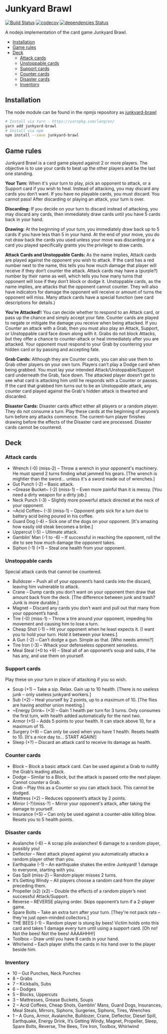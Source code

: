 # Junkyard Brawl

[![Build Status](https://travis-ci.org/gfax/junkyard-brawl.svg?branch=master)](https://travis-ci.org/gfax/junkyard-brawl)
[![codecov](https://codecov.io/gh/gfax/junkyard-brawl/branch/master/graph/badge.svg)](https://codecov.io/gh/gfax/junkyard-brawl)
[![dependencies Status](https://david-dm.org/gfax/junkyard-brawl/status.svg)](https://david-dm.org/gfax/junkyard-brawl)

A nodejs implementation of the card game Junkyard Brawl.

- [Installation](#installation)
- [Game rules](#game-rules)
- [Deck](#deck)
  - [Attack cards](#attack-cards)
  - [Unstoppable cards](#unstoppable-cards)
  - [Support cards](#support-cards)
  - [Counter cards](#counter-cards)
  - [Disaster cards](#disaster-cards)
  - [Inventory](#inventory)

## Installation

The node module can be found in the npmjs repository as [junkyard-brawl](https://www.npmjs.com/package/junkyard-brawl)

```sh
# Install via Yarn - https://yarnpkg.com/lang/en/
yarn add junkyard-brawl
# Install via npm
npm install --save junkyard-brawl
```

## Game rules

Junkyard Brawl is a card game played against 2 or more players.
The objective is to use your cards to beat up the other players and be the last one standing.

**Your Turn:** When it's your turn to play, pick an opponent to attack, or a Support card if you wish to heal. Instead of attacking, you may discard any cards you don’t want. If you have no playable cards, you must discard. You cannot pass! After discarding or playing an attack, your turn is over.

**Discarding:** If you decide on your turn to discard instead of attacking, you may discard any cards, then immediately draw cards until you have 5 cards back in your hand.

**Drawing:** At the beginning of your turn, you immediately draw back up to 5 cards if you have less than 5 in your hand. At the end of your move, you do not draw back the cards you used unless your move was discarding or a card you played specifically grants you the privilege to draw cards.

**Attack Cards and Unstoppable Cards:** As the name implies, Attack cards are played against the opponent you wish to attack. If the card has a red number next to the name, this tells you how much damage that player will receive if they don’t counter the attack. Attack cards may have a (purple?) number by their name as well, which tells you how many turns that opponent will lose if they don’t block or dodge it. Unstoppable cards, as the name implies, are attacks that the opponent cannot counter. They will also have indicators for damage the opponent will receive or amount of turns the opponent will miss. Many attack cards have a special function (see card descriptions for details.)

**You’re Attacked!:** You can decide whether to respond to an Attack card, or pass up the chance and simply accept your fate. Counter cards are played to negate or mitigate the damage you receive when being attacked. If you Counter an attack with a Grab, then you must also play an Attack, Support, or Unstoppable card face down along with it. Grabs do not block Attacks, but they offer a chance to counter-attack or heal immediately after you are attacked. Your opponent must respond to your Grab by countering your hidden card or by passing and accepting fate.

**Grab Cards:** Although they are Counter cards, you can also use them to Grab other players on your own turn. Players can’t play a Dodge card when being grabbed. You must lay your intended Attack/Unstoppable/Support card underneath the Grab, face down. The attacked player doesn’t get to see what card is attacking him until he responds with a Counter or passes. If the card that grabbed him turns out to be an Unstoppable attack, any counter card played against the Grab's hidden attack is thwarted and discarded.

**Disaster Cards:** Disaster cards affect either all players or a random player. They do not consume a turn. Play these cards at the beginning of anyone’s turn before any attacks commence. The current-turn player finishes drawing before the effects of the Disaster card are processed. Disaster cards cannot be countered.

## Deck

### Attack cards

- Wrench (-0) (miss-2) – Throw a wrench in your opponent's machinery. He must spend 2 turns finding what jammed his gears. [The wrench is mightier than the sword... unless it's a sword made out of wrenches.]
- Gut Punch (-2) – Basic attack.
- ~Grease Bucket~ (-2) (miss-1) – Even more painful than it is messy. [You need a dirty weapon for a dirty job.]
- Neck Punch (-3) – Slightly more powerful attack directed at the neck of your opponent.
- ~Acid Coffee~ (-3) (miss-1) – Opponent gets sick for a turn due to battery acid being poured in his coffee.
- Guard Dog (-4) – Sick one of the dogs on your opponent. [It's amazing how easily old steak becomes a bribe.]
- Uppercut (-5) – Ultimate attack.
- Gamblin’ Man (-1 to -6) – If successful in reaching the opponent, roll the die to see how much damage the opponent takes.
- Siphon (-1) (+1) – Steal one health from your opponent.

### Unstoppable cards

Special attack cards that cannot be countered.

- Bulldozer – Push all of your opponent’s hand cards into the discard, leaving him vulnerable to attack.
- Crane – Dump cards you don’t want on your opponent then draw that amount back from the deck. [The difference between junk and trash? Junk is more durable.]
- Magnet – Discard any cards you don’t want and pull out that many from your opponent’s hand.
- Tire (-0) (miss-1) – Throw a tire around your opponent, impeding his movement and causing him to lose a turn.
- Cheap Shot (-1) – Hit your opponent when he least expects it. [I want you to hold your turn. Hold it between your knees.]
- A Gun (-2) – Can’t dodge a gun. Simple as that. [Who needs ammo?]
- Tire Iron (-3) – Whack your defenseless opponent senseless.
- Meal Steal (+0 to +9) – Steal all of an opponent’s soup and subs, if he has any, and use them on yourself.

### Support cards

Play these on your turn in place of attacking if you so wish.

- Soup (+1) – Take a sip. Relax. Gain up to 10 health. [There is no useless junk – only useless junkyard workers.]
- Sub (+2) – Heal yourself by 2 points, up to a maximum of 10. [The flies are having another union meeting.]
- ~Energy Drink~ (+3) – Gain 1 health per turn for 3 turns. Only consumes the first turn, with health added automatically for the next two.
- Armor (+5) – Adds 5 points to your health. It can stack above 10, for a maximum of 15.
- Surgery (+9) – Can only be used when you have 1 health. Resets health to 10. [It's a nice day to... START AGAIN!]
- Sleep (+?) – Discard an attack card to receive its damage as health.

### Counter cards

- Block – Block a basic attack card. Can be used against a Grab to nullify the Grab’s leading attack.
- Dodge – Similar to a Block, but the attack is passed onto the next player. Cannot counter a Grab.
- Grab – Play this as a Counter so you can attack back. This cannot be dodged.
- Mattress (+2) – Reduces opponent’s attack by 2 points.
- Mirror (-?)(miss-?) – Mirror your opponent's attack, after taking the damage to yourself.
- Insurance (+5) – Can only be used against a counter-able killing blow. Resets you to 5 health points.

### Disaster cards

- Avalanche (-6) – A scrap pile avalanches! 6 damage to a random player, possibly you!
- Deflector – Next attack played against you automatically attacks a random player other than you.
- Earthquake (-1) – An earthquake shakes the entire Junkyard! 1 damage to everyone, starting with you.
- Gas Spill (miss-2) – Random player misses 2 turns.
- It’s Getting Windy – All players choose a random card from the player preceding them.
- Propeller (x2) (x2) – Double the effects of a random player’s next successful Attack/Support.
- Reverse – REVERSE playing order. Skips opponent’s turn if a 2-player game.
- Spare Bolts – Take an extra turn after your turn. [They're not pack rats – they're just open-minded collectors.]
- THE BEES (-1) – Random player is stung by bees! Victim holds onto this card and takes 1 damage every turn until using a support card. [Oh no! Not the bees! Not the bees! AAAAHHH!]
- Toolbox – Draw until you have 8 cards in your hand.
- Whirlwind – Each player shifts the cards in his hand over to the player beside him.

### Inventory

- 10 – Gut Punches, Neck Punches
- 8 – Grabs
- 7 – Kickballs, Subs
- 6 – Dodges
- 5 – Blocks, Uppercuts
- 3 – Mattresses, Grease Buckets, Soups
- 2 – Acid Coffees, Cheap Shots, Gamblin' Mans, Guard Dogs, Insurances, Meal Steals, Mirrors, Siphons, Surgeries, Siphons, Tires, Wrenches
- 1 – A Guns, Armor, Avalanche, Bulldozer, Crane, Deflector, Diesel Spill, Earthquake, Energy Drink, It’s Getting Windy, Magnet, Propeller, Sleep, Spare Bolts, Reverse, The Bees, Tire Iron, Toolbox, Whirlwind
